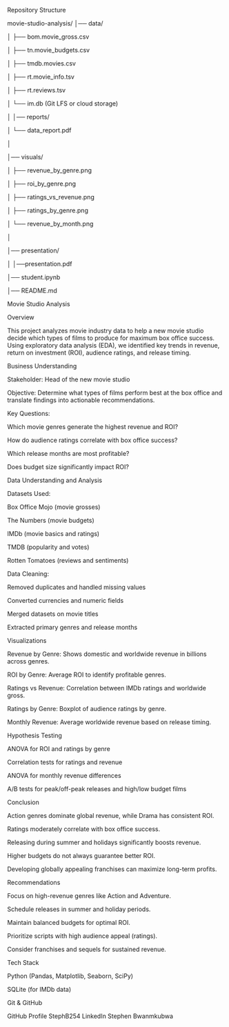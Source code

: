 Repository Structure

movie-studio-analysis/
│── data/ 

│   ├── bom.movie_gross.csv

│   ├── tn.movie_budgets.csv

│   ├── tmdb.movies.csv

│   ├── rt.movie_info.tsv

│   ├── rt.reviews.tsv

│   └── im.db (Git LFS or cloud storage)

│
│── reports/

│   └── data_report.pdf

│

│── visuals/

│   ├── revenue_by_genre.png

│   ├── roi_by_genre.png

│   ├── ratings_vs_revenue.png

│   ├── ratings_by_genre.png

│   └── revenue_by_month.png

│

│── presentation/

│   │──presentation.pdf

│── student.ipynb

│── README.md

Movie Studio Analysis

Overview

This project analyzes movie industry data to help a new movie studio decide which types of films to produce for maximum box office success. Using exploratory data analysis (EDA), we identified key trends in revenue, return on investment (ROI), audience ratings, and release timing.

Business Understanding

Stakeholder: Head of the new movie studio

Objective: Determine what types of films perform best at the box office and translate findings into actionable recommendations.

Key Questions:

Which movie genres generate the highest revenue and ROI?

How do audience ratings correlate with box office success?

Which release months are most profitable?

Does budget size significantly impact ROI?

Data Understanding and Analysis

Datasets Used:

Box Office Mojo (movie grosses)

The Numbers (movie budgets)

IMDb (movie basics and ratings)

TMDB (popularity and votes)

Rotten Tomatoes (reviews and sentiments)

Data Cleaning:

Removed duplicates and handled missing values

Converted currencies and numeric fields

Merged datasets on movie titles

Extracted primary genres and release months

Visualizations

Revenue by Genre: Shows domestic and worldwide revenue in billions across genres.

ROI by Genre: Average ROI to identify profitable genres.

Ratings vs Revenue: Correlation between IMDb ratings and worldwide gross.

Ratings by Genre: Boxplot of audience ratings by genre.

Monthly Revenue: Average worldwide revenue based on release timing.

Hypothesis Testing

ANOVA for ROI and ratings by genre

Correlation tests for ratings and revenue

ANOVA for monthly revenue differences

A/B tests for peak/off-peak releases and high/low budget films

Conclusion

Action genres dominate global revenue, while Drama has consistent ROI.

Ratings moderately correlate with box office success.

Releasing during summer and holidays significantly boosts revenue.

Higher budgets do not always guarantee better ROI.

Developing globally appealing franchises can maximize long-term profits.

Recommendations

Focus on high-revenue genres like Action and Adventure.

Schedule releases in summer and holiday periods.

Maintain balanced budgets for optimal ROI.

Prioritize scripts with high audience appeal (ratings).

Consider franchises and sequels for sustained revenue.



Tech Stack

Python (Pandas, Matplotlib, Seaborn, SciPy)

SQLite (for IMDb data)

Git & GitHub



GitHub Profile StephB254
LinkedIn Stephen Bwanmkubwa
